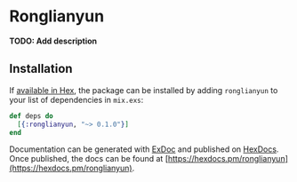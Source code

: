 # Ronglianyun

**TODO: Add description**

## Installation

If [available in Hex](https://hex.pm/docs/publish), the package can be installed
by adding `ronglianyun` to your list of dependencies in `mix.exs`:

```elixir
def deps do
  [{:ronglianyun, "~> 0.1.0"}]
end
```

Documentation can be generated with [ExDoc](https://github.com/elixir-lang/ex_doc)
and published on [HexDocs](https://hexdocs.pm). Once published, the docs can
be found at [https://hexdocs.pm/ronglianyun](https://hexdocs.pm/ronglianyun).

